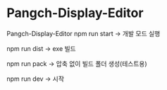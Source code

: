 # Pangch-Display-Editor
Pangch-Display-Editor
npm run start → 개발 모드 실행

npm run dist → exe 빌드

npm run pack → 압축 없이 빌드 폴더 생성(테스트용)

npm run dev -> 시작